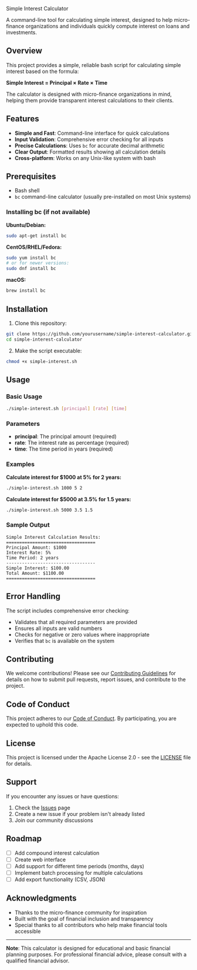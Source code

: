 Simple Interest Calculator

A command-line tool for calculating simple interest, designed to help micro-finance organizations and individuals quickly compute interest on loans and investments.

## Overview

This project provides a simple, reliable bash script for calculating simple interest based on the formula:

**Simple Interest = Principal × Rate × Time**

The calculator is designed with micro-finance organizations in mind, helping them provide transparent interest calculations to their clients.

## Features

- **Simple and Fast**: Command-line interface for quick calculations
- **Input Validation**: Comprehensive error checking for all inputs
- **Precise Calculations**: Uses `bc` for accurate decimal arithmetic
- **Clear Output**: Formatted results showing all calculation details
- **Cross-platform**: Works on any Unix-like system with bash

## Prerequisites

- Bash shell
- `bc` command-line calculator (usually pre-installed on most Unix systems)

### Installing bc (if not available)

**Ubuntu/Debian:**
```bash
sudo apt-get install bc
```

**CentOS/RHEL/Fedora:**
```bash
sudo yum install bc
# or for newer versions:
sudo dnf install bc
```

**macOS:**
```bash
brew install bc
```

## Installation

1. Clone this repository:
```bash
git clone https://github.com/yourusername/simple-interest-calculator.git
cd simple-interest-calculator
```

2. Make the script executable:
```bash
chmod +x simple-interest.sh
```

## Usage

### Basic Usage

```bash
./simple-interest.sh [principal] [rate] [time]
```

### Parameters

- **principal**: The principal amount (required)
- **rate**: The interest rate as percentage (required)
- **time**: The time period in years (required)

### Examples

**Calculate interest for $1000 at 5% for 2 years:**
```bash
./simple-interest.sh 1000 5 2
```

**Calculate interest for $5000 at 3.5% for 1.5 years:**
```bash
./simple-interest.sh 5000 3.5 1.5
```

### Sample Output

```
Simple Interest Calculation Results:
==================================
Principal Amount: $1000
Interest Rate: 5%
Time Period: 2 years
----------------------------------
Simple Interest: $100.00
Total Amount: $1100.00
==================================
```

## Error Handling

The script includes comprehensive error checking:

- Validates that all required parameters are provided
- Ensures all inputs are valid numbers
- Checks for negative or zero values where inappropriate
- Verifies that `bc` is available on the system

## Contributing

We welcome contributions! Please see our [Contributing Guidelines](CONTRIBUTING.md) for details on how to submit pull requests, report issues, and contribute to the project.

## Code of Conduct

This project adheres to our [Code of Conduct](CODE_OF_CONDUCT.md). By participating, you are expected to uphold this code.

## License

This project is licensed under the Apache License 2.0 - see the [LICENSE](LICENSE) file for details.

## Support

If you encounter any issues or have questions:

1. Check the [Issues](https://github.com/yourusername/simple-interest-calculator/issues) page
2. Create a new issue if your problem isn't already listed
3. Join our community discussions

## Roadmap

- [ ] Add compound interest calculation
- [ ] Create web interface
- [ ] Add support for different time periods (months, days)
- [ ] Implement batch processing for multiple calculations
- [ ] Add export functionality (CSV, JSON)

## Acknowledgments

- Thanks to the micro-finance community for inspiration
- Built with the goal of financial inclusion and transparency
- Special thanks to all contributors who help make financial tools accessible

---

**Note**: This calculator is designed for educational and basic financial planning purposes. For professional financial advice, please consult with a qualified financial advisor. 
